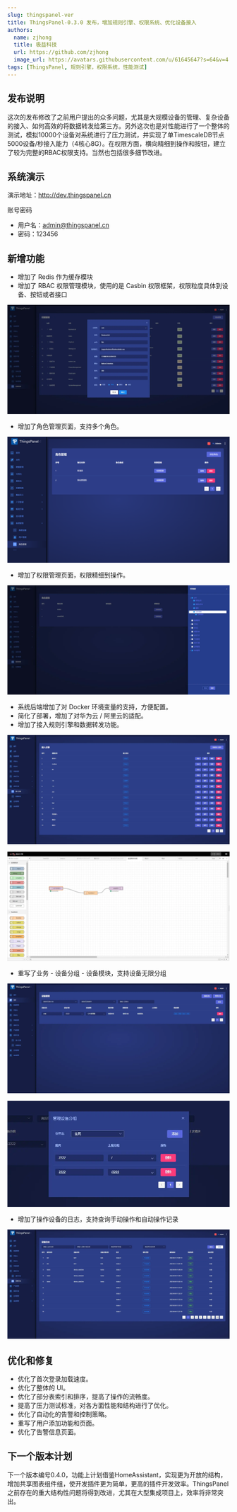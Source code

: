 ```yaml
---
slug: thingspanel-ver
title: ThingsPanel-0.3.0 发布，增加规则引擎、权限系统、优化设备接入
authors:
  name: zjhong
  title: 极益科技
  url: https://github.com/zjhong
  image_url: https://avatars.githubusercontent.com/u/61645647?s=64&v=4
tags: [ThingsPanel, 规则引擎，权限系统，性能测试]
---
```


## 发布说明

这次的发布修改了之前用户提出的众多问题，尤其是大规模设备的管理、复杂设备的接入、如何高效的将数据转发给第三方。另外这次也是对性能进行了一个整体的测试，模拟10000个设备对系统进行了压力测试，并实现了单TimescaleDB节点5000设备/秒接入能力（4核心8G）。在权限方面，横向精细到操作和按钮，建立了较为完整的RBAC权限支持。当然也包括很多细节改进。

## 系统演示

演示地址：http://dev.thingspanel.cn

账号密码

- 用户名：admin@thingspanel.cn 
- 密码：123456

## 新增功能​
- 增加了 Redis 作为缓存模块
- 增加了 RBAC 权限管理模块，使用的是 Casbin 权限框架，权限粒度具体到设备、按钮或者接口

![](images/2022-08-15-11-25-27.png)

- 增加了角色管理页面，支持多个角色。
  
![](images/2022-08-15-11-28-22.png)

- 增加了权限管理页面，权限精细到操作。

![](images/2022-08-15-11-29-21.png)

- 系统后端增加了对 Docker 环境变量的支持，方便配置。
- 简化了部署，增加了对华为云 / 阿里云的适配。
- 增加了接入规则引擎和数据转发功能。

![](images/2022-08-15-11-30-05.png)

![](images/2022-08-15-11-30-15.png)

- 重写了业务 - 设备分组 - 设备模块，支持设备无限分组

![](images/2022-08-15-11-30-50.png)

![](images/2022-08-15-11-30-59.png)

- 增加了操作设备的日志，支持查询手动操作和自动操作记录

![](images/2022-08-15-11-31-15.png)

## 优化和修复​
- 优化了首次登录加载速度。
- 优化了整体的 UI。
- 优化了部分表索引和排序，提高了操作的流畅度。
- 提高了压力测试标准，对各方面性能和结构进行了优化。
- 优化了自动化的告警和控制策略。
- 重写了用户添加功能和页面。
- 优化了告警信息页面。

## 下一个版本计划

下一个版本编号0.4.0，功能上计划借鉴HomeAssistant，实现更为开放的结构，增加共享图表组件组，使开发插件更为简单，更高的插件开发效率。ThingsPanel之前存在的重大结构性问题将得到改进，尤其在大型集成项目上，效率将非常突出。
